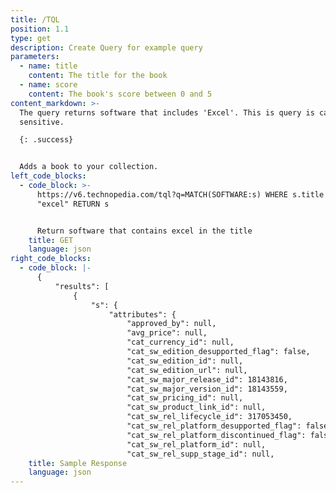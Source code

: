 ```yaml
---
title: /TQL
position: 1.1
type: get
description: Create Query for example query
parameters:
  - name: title
    content: The title for the book
  - name: score
    content: The book's score between 0 and 5
content_markdown: >-
  The query returns software that includes 'Excel'. This is query is case
  sensitive.

  {: .success}


  Adds a book to your collection.
left_code_blocks:
  - code_block: >-
      https://v6.technopedia.com/tql?q=MATCH(SOFTWARE:s) WHERE s.title CONTAINS
      "excel" RETURN s


      Return software that contains excel in the title
    title: GET
    language: json
right_code_blocks:
  - code_block: |-
      {
          "results": [
              {
                  "s": {
                      "attributes": {
                          "approved_by": null,
                          "avg_price": null,
                          "cat_currency_id": null,
                          "cat_sw_edition_desupported_flag": false,
                          "cat_sw_edition_id": null,
                          "cat_sw_edition_url": null,
                          "cat_sw_major_release_id": 18143816,
                          "cat_sw_major_version_id": 18143559,
                          "cat_sw_pricing_id": null,
                          "cat_sw_product_link_id": null,
                          "cat_sw_rel_lifecycle_id": 317053450,
                          "cat_sw_rel_platform_desupported_flag": false,
                          "cat_sw_rel_platform_discontinued_flag": false,
                          "cat_sw_rel_platform_id": null,
                          "cat_sw_rel_supp_stage_id": null,
    title: Sample Response
    language: json
---
```



